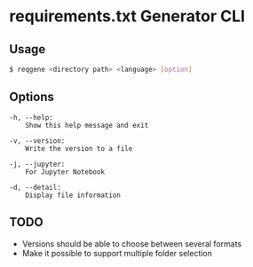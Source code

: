 # requirements.txt Generator CLI

## Usage

```bash
$ reqgene <directory path> <language> [option]
```

## Options

    -h, --help:
        Show this help message and exit

    -v, --version:
        Write the version to a file

    -j, --jupyter:
        For Jupyter Notebook

    -d, --detail:
        Display file information

## TODO

- Versions should be able to choose between several formats
- Make it possible to support multiple folder selection

